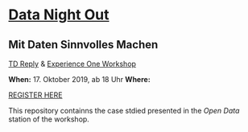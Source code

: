 # [Data Night Out](https://www.experienceone.com/datanightout/)
## Mit Daten Sinnvolles Machen

[TD Reply](https://www.tdreply.de/) & [Experience One Workshop](https://www.experienceone.com/en/)

**When:** 17. Oktober 2019, ab 18 Uhr
**Where:** 

[REGISTER HERE](https://forms.office.com/Pages/ResponsePage.aspx?id=BXY_G5R7fU6NLUlCvIePtOA2V0AAP0RBqkXvjOLA1YpUNU5WMDFLQVNYU1FFN1JZVTVXWEFaWEI4VyQlQCN0PWcu)

This repository containns the case stdied presented in the *Open Data* station of the workshop. 
